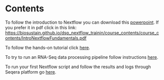# Contents

To follow the introduction to Nextflow you can download this [powerpoint](https://biosustain.github.io/dsp_nextflow_trainin/course_contents/IntroNextflowFundamentals.pptx"). If you prefer it in pdf click in this link: <https://biosustain.github.io/dsp_nextflow_trainin/course_contents/course_contents/IntroNextflowFundamentals.pdf>

To follow the hands-on tutorial click [here](https://biosustain.github.io/dsp_nextflow_training/course_contents/Tutorial.html).

To try to run an RNA-Seq data processing pipeline follow instructions [here](https://biosustain.github.io/dsp_nextflow_training/course_contents/RunningRealWorkflow.html).

To run your first Nextflow script and follow the results and logs through Seqera platform go [here](https://biosustain.github.io/dsp_nextflow_training/course_contents/SeqeraPlatform.html).